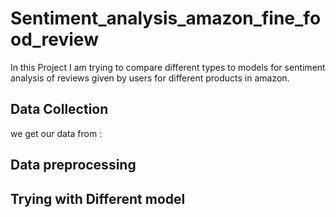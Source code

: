 # Sentiment_analysis_amazon_fine_food_review
In this Project I am trying to compare different types to models for sentiment analysis of reviews given by users for different products in amazon.

## Data Collection
we get our data from : 
## Data preprocessing

## Trying with Different model

